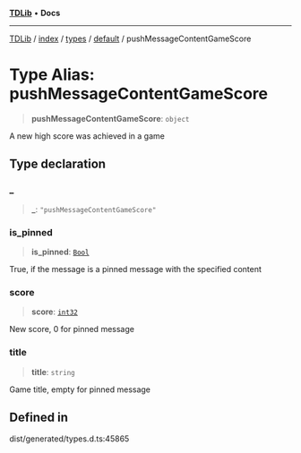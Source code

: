 [**TDLib**](../../../../../../README.md) • **Docs**

***

[TDLib](../../../../../../modules.md) / [index](../../../../../README.md) / [types](../../../README.md) / [default](../README.md) / pushMessageContentGameScore

# Type Alias: pushMessageContentGameScore

> **pushMessageContentGameScore**: `object`

A new high score was achieved in a game

## Type declaration

### \_

> **\_**: `"pushMessageContentGameScore"`

### is\_pinned

> **is\_pinned**: [`Bool`](Bool.md)

True, if the message is a pinned message with the specified content

### score

> **score**: [`int32`](int32.md)

New score, 0 for pinned message

### title

> **title**: `string`

Game title, empty for pinned message

## Defined in

dist/generated/types.d.ts:45865

